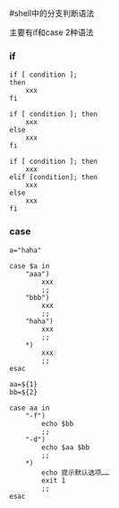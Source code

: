#shell中的分支判断语法

主要有if和case 2种语法


### if

```
if [ condition ];
then 
	xxx
fi
```

```
if [ condition ]; then
	xxx
else
	xxx
fi

```

```
if [ condition ]; then
	xxx
elif [condition]; then
	xxx
else
	xxx
fi
```


### case

```
a="haha"

case $a in
	"aaa")
		xxx
		;;
	"bbb")
		xxx
		;;
	"haha")
		xxx
		;;
	*)
		xxx
		;;
esac	

```

```
aa=${1}
bb=${2}

case aa in
	"-f")
		echo $bb
		;;
	"-d")
		echo $aa $bb
		;;
	*)
		echo 提示默认选项……
		exit 1
		;;
esac

```